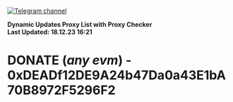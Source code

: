 [![Telegram channel](https://img.shields.io/endpoint?url=https://runkit.io/damiankrawczyk/telegram-badge/branches/master?url=https://t.me/n4z4v0d)](https://t.me/n4z4v0d) 

**Dynamic Updates Proxy List with Proxy Checker**  
**Last Updated: 18.12.23 16:21**

# DONATE (_any evm_) - 0xDEADf12DE9A24b47Da0a43E1bA70B8972F5296F2
